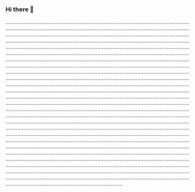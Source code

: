 ### Hi there 👋

.......................................................................................................................................................................................................................................................................................................................................................................................................................................................................................................................................................................................................................................................................................................................................................................................................................................................................................................................................................................................................................................................................................................................................................................................................................................................................................................................................................................................................................................................................................................................................................................................................................................................................................................................................................................................................................................................................................................................................................................................................................................................................................................................................................................................................................................................................................................................................................................................................................................................................................................................................................................................................................................................................................................................................................................................................................................................................................................................................................................................................................................................................................................................................................................................................................................................................................................................................................................................................................................